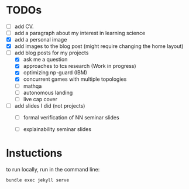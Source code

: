 # TODOs
- [ ] add CV.
- [ ] add a paragraph about my interest in learning science
- [x] add a personal image
- [x] add images to the blog post (might require changing the home layout)
- [ ] add blog posts for my projects
  - [x] ask me a question
  - [x] approaches to tcs research (Work in progress)
  - [x] optimizing np-guard (IBM)
  - [x] concurrent games with multiple topologies
  - [ ] mathqa
  - [ ] autonomous landing
  - [ ] live cap cover
- [ ] add slides I did (not projects)
  - [ ] formal verification of NN seminar slides 
  - [ ] explainability seminar slides


# Instuctions
to run locally, run in the command line:
```
bundle exec jekyll serve
```


